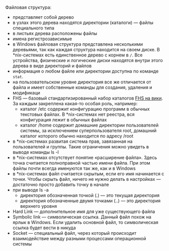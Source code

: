 Файловая структура:
- представляет собой дерево
- в узлах этого дерева находятся директории (каталоги) — файлы специального типа
- в листьях дерева расположены файлы
- имена регистрозависимые
- в Windows файловая структура представлена несколькими деревьями, так как каждая структура находится на своем диске. В *nix-системах есть единственное дерево с корнем в `/`. Все устройства, физические и логические диски находятся внутри этого дерева в виде директорий и файлов
- информация о любом файле или директории доступна по команде `stat`.
- на пользовательском уровне директория все же отличается от файла и имеет собственные команды для создания, удаления и модификаци
- FHS — базовый стандартизированный набор каталогов [FHS на вики](https://ru.wikipedia.org/wiki/FHS). За каждым закреплена какая-то особая роль, например:
    * каталог /etc содержит конфигурацию программ в обычных текстовых файлах. В *nix-системах нет реестра, вся конфигурация лежит в обычных файлах
    * каталог /home содержит домашние директории пользователей системы, за исключением суперпользователя root, домашний каталог которого обычно находится по адресу /root
- в *nix-системах развитая система прав, завязанная на пользователей и группы. Такие ограничения можно увидеть в выводе команды ls -l
- в *nix-системах отсутствует понятие «расширение файла». Здесь точка считается полноправной частью имени файла. При этом файлы почти всегда именуются так же, как и в Windows
- в *nix-системах файл считается скрытым, если его имя начинается с точки. Чтобы скрыть файл, ничего не нужно делать в настройках — достаточно просто добавить точку в начале
- при выводе ls -a
    * директория обозначенная точкой (.) — это текущая директория
    * директория обозначенные двумя точками (..) — это директория верхнего уровня
- Hard Link — дополнительное имя для уже существующего файла
- Symbolic link — символическая ссылка. Данный файл похож на ярлык в Windows. Если удалить основной файл, то символическая ссылка будет вести в никуда
- Socket — специальный файл, через который происходит взаимодействие между разными процессами операционной системы
